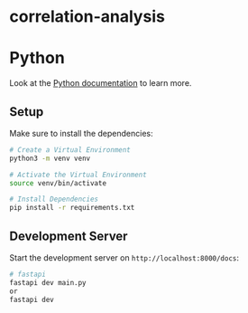 # correlation-analysis

# Python

Look at the [Python documentation](https://docs.python.org/3/tutorial/) to learn more.

## Setup

Make sure to install the dependencies:

```bash
# Create a Virtual Environment
python3 -m venv venv

# Activate the Virtual Environment
source venv/bin/activate

# Install Dependencies
pip install -r requirements.txt
```

## Development Server

Start the development server on `http://localhost:8000/docs`:

```bash
# fastapi
fastapi dev main.py
or
fastapi dev
